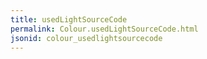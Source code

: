 ```yaml
---
title: usedLightSourceCode
permalink: Colour.usedLightSourceCode.html
jsonid: colour_usedlightsourcecode
---
```

